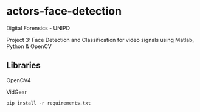 # actors-face-detection
Digital Forensics - UNIPD

Project 3: Face Detection and Classification for video signals using Matlab, Python & OpenCV


## Libraries
OpenCV4

VidGear

`pip install -r requirements.txt`
